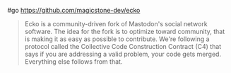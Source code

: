 #go https://github.com/magicstone-dev/ecko

>Ecko is a community-driven fork of Mastodon's social network software. The idea for the fork is to optimize toward community, that is making it as easy as possible to contribute. We're following a protocol called the Collective Code Construction Contract (C4) that says if you are addressing a valid problem, your code gets merged. Everything else follows from that.